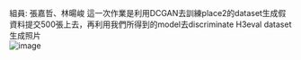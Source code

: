 組員: 張嘉哲、林暘峻
這一次作業是利用DCGAN去訓練place2的dataset生成假資料提交500張上去，再利用我們所得到的model去discriminate H3eval dataset <br>
生成照片 <br>
![image](https://github.com/chang810249/homework3/blob/master/train_30_0769.png) <br>
